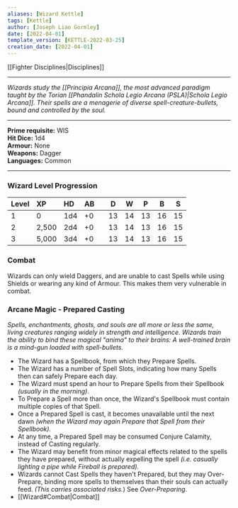 ```yaml
---
aliases: [Wizard Kettle]
tags: [Kettle]
author: [Joseph Liao Gormley]
date: [2022-04-01]
template_version: [KETTLE-2022-03-25]
creation_date: [2022-04-01]
---
```

[[Fighter Disciplines|Disciplines]]
___
*Wizards study the [[Principia Arcana]], the most advanced paradigm taught by the Torian [[Phandalin Schola Legio Arcana (PSLA)|Schola Legio Arcana]]. Their spells are a menagerie of diverse spell-creature-bullets, bound and controlled by the soul.*
___
**Prime requisite:** WIS<br>**Hit Dice:** 1d4<br>**Armour:** None<br>**Weapons:** Dagger<br>**Languages:** Common
___
### Wizard Level Progression
| Level |  XP   | HD  | AB |     |  D  |  W  |  P  |  B  |  S  |
|:-----|:-----|:---|:----| --- |:---:|:---:|:---:|:---:|:---:|
|   1   |   0   | 1d4 |  +0  |     | 13  | 14  | 13  | 16  | 15  |
|   2   | 2,500 | 2d4 |  +0  |     | 13  | 14  | 13  | 16  | 15  |
|   3   | 5,000 | 3d4 |  +0  |     | 13  | 14  | 13  | 16  | 15  |

### Combat
Wizards can only wield Daggers, and are unable to cast Spells while using Shields or wearing any kind of Armour. This makes them very vulnerable in combat.

### Arcane Magic - Prepared Casting
*Spells, enchantments, ghosts, and souls are all more or less the same, living creatures ranging widely in strength and intelligence. Wizards train the ability to bind these magical "anima" to their brains: A well-trained brain is a mind-gun loaded with spell-bullets.*

- The Wizard has a Spellbook, from which they Prepare Spells.
- The Wizard has a number of Spell Slots, indicating how many Spells then can safely Prepare each day. <!--%*, indicating how many spell-creatures they can safely feed soul-energy. %Start with 2 rolled, then choose 1 at first level.*-->
- The Wizard must spend an hour to Prepare Spells from their Spellbook *(usually in the morning)*. <!--*temporarily binding the spell-creatures to their brains.*-->
- To Prepare a Spell more than once, the Wizard's Spellbook must contain multiple copies of that Spell. 
	<!-- - % Multiple copies of a spell are required for the wizard to prepare a spell more than once. *(If your spellbook only contains one Light spell-creature, you cannot cast it twice.)*-->
- Once a Prepared Spell is cast, it becomes unavailable until the next dawn *(when the Wizard may again Prepare that Spell from their Spellbook).*
- At any time, a Prepared Spell may be consumed Conjure Calamity, instead of Casting regularly.
- The Wizard may benefit from minor magical effects related to the spells they have prepared, without actually expelling the spell *(i.e. casually lighting a pipe while Fireball is prepared).*
- Wizards cannot Cast Spells they haven't Prepared, but they may Over-Prepare, binding more spells to themselves than their souls can actually feed. *(This carries associated risks.*) See *Over-Preparing*.
- [[Wizard#Combat|Combat]]